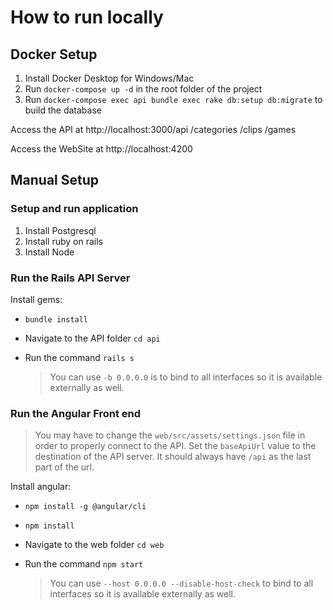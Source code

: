 # How to run locally

## Docker Setup

1. Install Docker Desktop for Windows/Mac
2. Run `docker-compose up -d` in the root folder of the project
3. Run `docker-compose exec api bundle exec rake db:setup db:migrate` to build the database

Access the API at http://localhost:3000/api
 /categories
 /clips
 /games

Access the WebSite at http://localhost:4200

## Manual Setup
### Setup and run application

1. Install Postgresql
2. Install ruby on rails
3. Install Node

### Run the Rails API Server

Install gems:

- `bundle install`

- Navigate to the API folder `cd api`
- Run the command `rails s`
    > You can use `-b 0.0.0.0` is to bind to all interfaces so it is available externally as well.

### Run the Angular Front end

> You may have to change the `web/src/assets/settings.json` file in order to properly connect to the API. Set the `baseApiUrl` value to the destination of the API server. It should always have `/api` as the last part of the url.

Install angular:

- `npm install -g @angular/cli`
- `npm install`

- Navigate to the web folder `cd web`
- Run the command `npm start`
    > You can use `--host 0.0.0.0 --disable-host-check` to bind to all interfaces so it is available externally as well.
